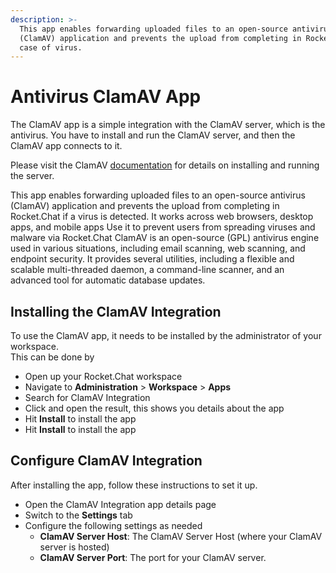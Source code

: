 ```yaml
---
description: >-
  This app enables forwarding uploaded files to an open-source antivirus
  (ClamAV) application and prevents the upload from completing in Rocket.Chat in
  case of virus.
---
```


# Antivirus ClamAV App

The ClamAV app is a simple integration with the ClamAV server, which is the antivirus. You have to install and run the ClamAV server, and then the ClamAV app connects to it.

Please visit the ClamAV [documentation](https://www.clamav.net/documents/clam-antivirus-user-manual) for details on installing and running the server.

This app enables forwarding uploaded files to an open-source antivirus (ClamAV) application and prevents the upload from completing in Rocket.Chat if a virus is detected. It works across web browsers, desktop apps, and mobile apps Use it to prevent users from spreading viruses and malware via Rocket.Chat ClamAV is an open-source (GPL) antivirus engine used in various situations, including email scanning, web scanning, and endpoint security. It provides several utilities, including a flexible and scalable multi-threaded daemon, a command-line scanner, and an advanced tool for automatic database updates.

## Installing the ClamAV Integration

To use the ClamAV app, it needs to be installed by the administrator of your workspace.\
This can be done by

* Open up your Rocket.Chat workspace
* Navigate to **Administration** > **Workspace** > **Apps**
* Search for ClamAV Integration
* Click and open the result, this shows you details about the app
* Hit **Install** to install the app
* Hit **Install** to install the app

## Configure ClamAV Integration

After installing the app, follow these instructions to set it up.

* Open the ClamAV Integration app details page
* Switch to the **Settings** tab
* Configure the following settings as needed
  * **ClamAV Server Host**: The ClamAV Server Host (where your ClamAV server is hosted)
  * **ClamAV Server Port**: The port for your ClamAV server.
